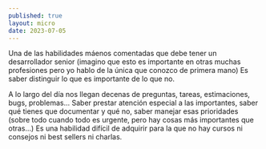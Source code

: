 ```yaml
---
published: true
layout: micro
date: 2023-07-05
---
```


Una de las habilidades máenos comentadas que debe tener un desarrollador senior
(imagino que esto es importante en otras muchas profesiones pero yo hablo de la
única que conozco de primera mano) Es saber distinguir lo que es importante de
lo que no.

A lo largo del día nos llegan decenas de preguntas, tareas, estimaciones, bugs,
problemas... Saber prestar atención especial a las importantes, saber qué
tienes que documentar y qué no, saber manejar esas prioridades (sobre todo cuando
todo es urgente, pero hay cosas más importantes que otras...) Es una habilidad
difícil de adquirir para la que no hay cursos ni consejos ni best sellers ni
charlas. 

